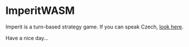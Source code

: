 # ImperitWASM

Imperit is a turn-based strategy game. If you can speak Czech, [look here](https://github.com/RichardBlazek/ImperitWASM/blob/docs/ZMP.tex).

Have a nice day...
